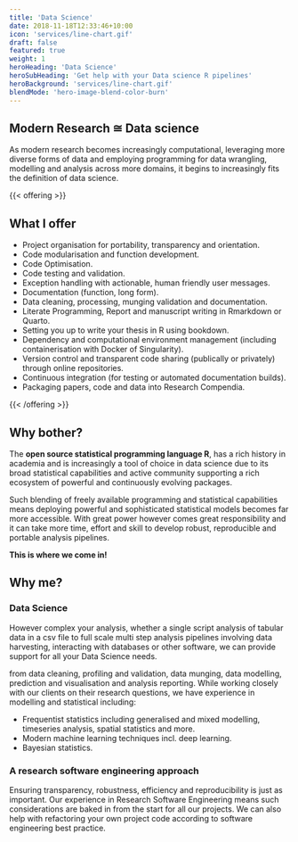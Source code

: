 ```yaml
---
title: 'Data Science'
date: 2018-11-18T12:33:46+10:00
icon: 'services/line-chart.gif'
draft: false
featured: true
weight: 1
heroHeading: 'Data Science'
heroSubHeading: 'Get help with your Data science R pipelines'
heroBackground: 'services/line-chart.gif'
blendMode: 'hero-image-blend-color-burn'
---
```

## Modern Research &#8773; Data science

<!--start-summary-->

As modern research becomes increasingly computational, leveraging more diverse forms of data and employing programming for data wrangling, modelling and analysis across more domains, it begins to increasingly fits the definition of data science. 

{{< offering >}}

## What I offer

* Project organisation for portability, transparency and orientation.
* Code modularisation and function development.
* Code Optimisation.
* Code testing and validation.
* Exception handling with actionable, human friendly user messages.
* Documentation (function, long form).
* Data cleaning, processing, munging validation and documentation.
* Literate Programming, Report and manuscript writing in Rmarkdown or Quarto.
* Setting you up to write your thesis in R using bookdown.
* Dependency and computational environment management (including containerisation with Docker of Singularity).
* Version control and transparent code sharing (publically or privately) through online repositories.
* Continuous integration (for testing or automated documentation builds).
* Packaging papers, code and data into Research Compendia.

{{< /offering >}}

## Why bother?

The **open source statistical programming language R**, has a rich history in academia and is increasingly a tool of choice in data science due to its broad statistical capabilities and active community supporting a rich ecosystem of powerful and continuously evolving packages. 

Such blending of freely available programming and statistical capabilities means deploying powerful and sophisticated statistical models becomes far more accessible. With great power however comes great responsibility and it can take more time, effort and skill to develop robust, reproducible and portable analysis pipelines.

**This is where we come in!**

## Why me?

### Data Science

However complex your analysis, whether a single script analysis of tabular data in a csv file to full scale multi step analysis pipelines involving data harvesting, interacting with databases or other software, we can provide support for all your Data Science needs.

from data cleaning, profiling and validation, data munging, data modelling, prediction and visualisation and analysis reporting. While working closely with our clients on their research questions, we have experience in modelling and statistical including:
- Frequentist statistics including generalised and mixed modelling, timeseries analysis, spatial statistics and more.
- Modern machine learning techniques incl. deep learning.
- Bayesian statistics.

### A research software engineering approach

Ensuring transparency, robustness, efficiency and reproducibility is just as important. Our experience in Research Software Engineering means such considerations are baked in from the start for all our projects. We can also help with refactoring your own project code according to software engineering best practice.





 